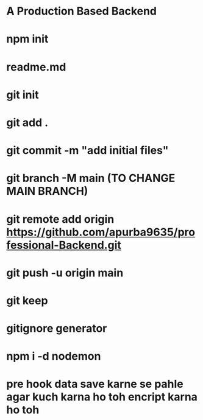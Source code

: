 # A Production Based Backend

# npm init

# readme.md

# git init

# git add .

# git commit -m "add initial files"

# git branch -M main (TO CHANGE MAIN BRANCH)

# git remote add origin https://github.com/apurba9635/professional-Backend.git

# git push -u origin main

# git keep

# gitignore generator
#  npm i -d nodemon
 


# pre hook data save karne se pahle agar kuch karna ho toh encript karna ho toh